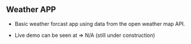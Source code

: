 ## Weather APP

- Basic weather forcast app using data from the open weather map API.

- Live demo can be seen at => N/A (still under construction) 
